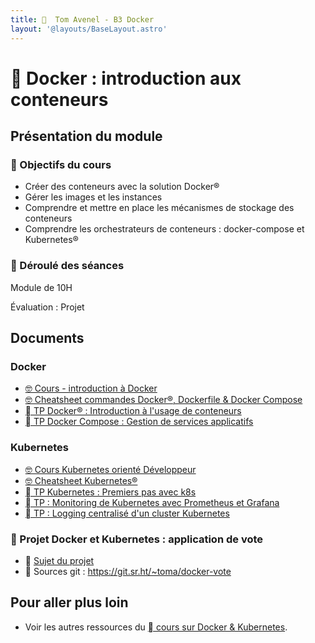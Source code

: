 ```yaml
---
title:   Tom Avenel - B3 Docker
layout: '@layouts/BaseLayout.astro'
---
```


#   Docker : introduction aux conteneurs

## Présentation du module

### 🎯 Objectifs du cours
 
- Créer des conteneurs avec la solution Docker®
- Gérer les images et les instances 
- Comprendre et mettre en place les mécanismes de stockage des conteneurs
- Comprendre les orchestrateurs de conteneurs : docker-compose et Kubernetes®

### 📅 Déroulé des séances

Module de 10H

Évaluation : Projet

## Documents

### Docker

- [🤓 Cours - introduction à Docker](/cours/docker/docker-cours)
- [🤓 Cheatsheet commandes Docker®, Dockerfile & Docker Compose](/cours/docker/docker-cheatsheet)
- [  TP Docker® : Introduction à l'usage de conteneurs](/cours/docker/tp_docker)
- [  TP Docker Compose : Gestion de services applicatifs](/cours/docker/tp_docker-compose)

### Kubernetes

- [🤓 Cours Kubernetes orienté Développeur](/cours/docker/kubernetes-cours-dev)
- [🤓 Cheatsheet Kubernetes®](/cours/docker/kubernetes-cheatsheet)
- [󱃾  TP Kubernetes : Premiers pas avec k8s](/cours/docker/tp_k8s)
- [󱃾  TP : Monitoring de Kubernetes avec Prometheus et Grafana](/cours/docker/tp_prometheus_grafana_k8s)
- [󱃾  TP : Logging centralisé d'un cluster Kubernetes](/cours/docker/tp_k8s_elk)

### 📌 Projet Docker et Kubernetes : application de vote

- 📄 [Sujet du projet](/cours/docker/projet_vote_k8s)
-  Sources git : <https://git.sr.ht/~toma/docker-vote>

## Pour aller plus loin

- Voir les autres ressources du [  cours sur Docker & Kubernetes](/cours/docker).
